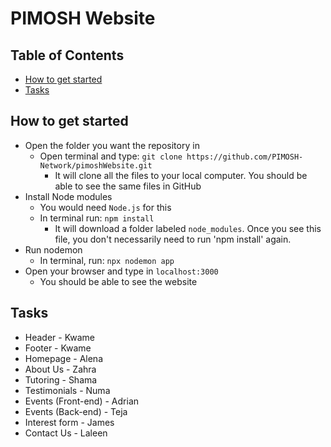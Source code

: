 # PIMOSH Website
## Table of Contents
- [How to get started](https://github.com/PIMOSH-Network/pimoshWebsite?tab=readme-ov-file#how-to-get-started)
- [Tasks](https://github.com/PIMOSH-Network/pimoshWebsite?tab=readme-ov-file#tasks)

## How to get started
- Open the folder you want the repository in
    - Open terminal and type: `git clone https://github.com/PIMOSH-Network/pimoshWebsite.git`
        - It will clone all the files to your local computer. You should be able to see the same files in GitHub
- Install Node modules
    - You would need `Node.js` for this
    - In terminal run: `npm install`
        - It will download a folder labeled `node_modules`. Once you see this file, you don't necessarily need to run 'npm install' again.
- Run nodemon
    - In terminal, run: `npx nodemon app`
- Open your browser and type in `localhost:3000` 
    - You should be able to see the website

## Tasks
- Header - Kwame
- Footer - Kwame
- Homepage - Alena
- About Us - Zahra
- Tutoring - Shama
- Testimonials - Numa
- Events (Front-end) - Adrian
- Events (Back-end) - Teja
- Interest form - James
- Contact Us - Laleen
